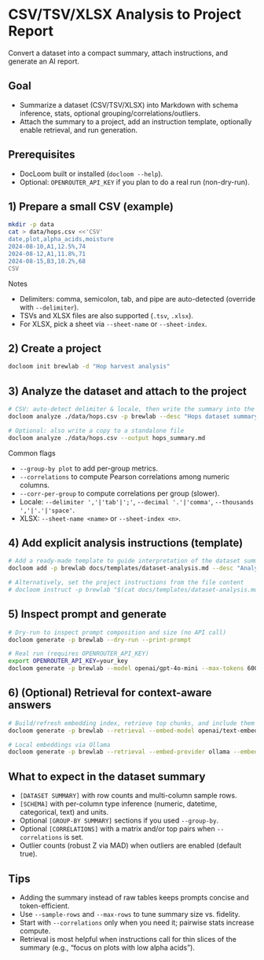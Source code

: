 # CSV/TSV/XLSX Analysis to Project Report

Convert a dataset into a compact summary, attach instructions, and generate an AI report.

## Goal
- Summarize a dataset (CSV/TSV/XLSX) into Markdown with schema inference, stats, optional grouping/correlations/outliers.
- Attach the summary to a project, add an instruction template, optionally enable retrieval, and run generation.

## Prerequisites
- DocLoom built or installed (`docloom --help`).
- Optional: `OPENROUTER_API_KEY` if you plan to do a real run (non-dry-run).

## 1) Prepare a small CSV (example)

```bash
mkdir -p data
cat > data/hops.csv <<'CSV'
date,plot,alpha_acids,moisture
2024-08-10,A1,12.5%,74
2024-08-12,A1,11.8%,71
2024-08-15,B3,10.2%,68
CSV
```

Notes
- Delimiters: comma, semicolon, tab, and pipe are auto-detected (override with `--delimiter`).
- TSVs and XLSX files are also supported (`.tsv`, `.xlsx`).
- For XLSX, pick a sheet via `--sheet-name` or `--sheet-index`.

## 2) Create a project

```bash
docloom init brewlab -d "Hop harvest analysis"
```

## 3) Analyze the dataset and attach to the project

```bash
# CSV: auto-detect delimiter & locale, then write the summary into the project
docloom analyze ./data/hops.csv -p brewlab --desc "Hops dataset summary"

# Optional: also write a copy to a standalone file
docloom analyze ./data/hops.csv --output hops_summary.md
```

Common flags
- `--group-by plot` to add per-group metrics.
- `--correlations` to compute Pearson correlations among numeric columns.
- `--corr-per-group` to compute correlations per group (slower).
- Locale: `--delimiter ','|'tab'|';'`, `--decimal '.'|'comma'`, `--thousands ','|'.'|'space'`.
- XLSX: `--sheet-name <name>` or `--sheet-index <n>`.

## 4) Add explicit analysis instructions (template)

```bash
# Add a ready-made template to guide interpretation of the dataset summary
docloom add -p brewlab docs/templates/dataset-analysis.md --desc "Analysis Instructions"

# Alternatively, set the project instructions from the file content
# docloom instruct -p brewlab "$(cat docs/templates/dataset-analysis.md)"
```

## 5) Inspect prompt and generate

```bash
# Dry-run to inspect prompt composition and size (no API call)
docloom generate -p brewlab --dry-run --print-prompt

# Real run (requires OPENROUTER_API_KEY)
export OPENROUTER_API_KEY=your_key
docloom generate -p brewlab --model openai/gpt-4o-mini --max-tokens 600
```

## 6) (Optional) Retrieval for context-aware answers

```bash
# Build/refresh embedding index, retrieve top chunks, and include them in the prompt
docloom generate -p brewlab --retrieval --embed-model openai/text-embedding-3-small --top-k 6 --min-score 0.2 --dry-run

# Local embeddings via Ollama
docloom generate -p brewlab --retrieval --embed-provider ollama --embed-model nomic-embed-text --model llama3:latest --dry-run
```

## What to expect in the dataset summary
- `[DATASET SUMMARY]` with row counts and multi-column sample rows.
- `[SCHEMA]` with per-column type inference (numeric, datetime, categorical, text) and units.
- Optional `[GROUP-BY SUMMARY]` sections if you used `--group-by`.
- Optional `[CORRELATIONS]` with a matrix and/or top pairs when `--correlations` is set.
- Outlier counts (robust Z via MAD) when outliers are enabled (default true).

## Tips
- Adding the summary instead of raw tables keeps prompts concise and token-efficient.
- Use `--sample-rows` and `--max-rows` to tune summary size vs. fidelity.
- Start with `--correlations` only when you need it; pairwise stats increase compute.
- Retrieval is most helpful when instructions call for thin slices of the summary (e.g., “focus on plots with low alpha acids”).
